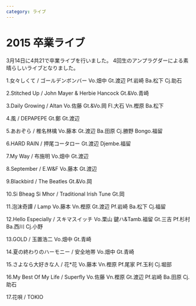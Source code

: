 ```yaml
---
category: ライブ
---
```

# 2015 卒業ライブ

3月14日に4共21で卒業ライブを行いました。
4回生のアンプラグダーによる素晴らしいライブとなりました。

1.女々しくて / ゴールデンボンバー
Vo.畑中 Gt.渡辺 Pf.岩崎 Ba.松下 Cj.助石

2.Stitched Up / John Mayer &amp; Herbie Hancock
Gt.&amp;Vo.青崎

3.Daily Growing / Altan
Vo.佐藤 Gt.&amp;Vo.岡 Fl.大石 Vn.樫原 Ba.松下

4.風 / DEPAPEPE
Gt.鄭 Gt.渡辺

5.あおぞら / 椎名林檎
Vo.藤本 Gt.渡辺 Ba.田原 Cj.勝野 Bongo.福留

6.HARD RAIN / 押尾コータロー
Gt.渡辺 Djembe.福留

7.My Way / 布施明
Vo.畑中 Gt.渡辺

8.September / E.W&amp;F
Vo.藤本 Gt.渡辺

9.Blackbird / The Beatles
Gt.&amp;Vo.岡

10.Si Bheag Si Mhor / Traditional Irish Tune
Gt.岡

11.泡沫奇譚 / Lamp
Vo.藤本 Vn.樫原 Gt.渡辺 Pf.岩崎 Ba.松下 Cj.福留

12.Hello Especially / スキマスイッチ
Vo.栗山 鍵ハ&amp;Tamb.福留 Gt.三吉 Pf.杉村 Ba.西川 Cj.小野

13.GOLD / 玉置浩二
Vo.畑中 Gt.青崎

14.夏の終わりのハーモニー / 安全地帯
Vo.畑中 Gt.青崎

15.さよなら大好きな人 / 花*花
Vo.藤本 Vn.樫原 Pf.尾家 Pf.玉利 Cj.堀部

16.My Best Of My Life / Superfly
Vo.佐藤 Vn.樫原 Gt.渡辺 Pf.岩崎 Ba.田原 Cj.助石

17.花唄 / TOKIO